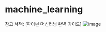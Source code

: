 # machine_learning

참고 서적: [파이썬 머신러닝 완벽 가이드]
![image](https://github.com/user-attachments/assets/56d9551e-a45b-4528-80c2-f8bf16619a8f)

